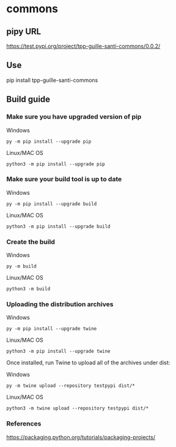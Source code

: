 # commons

## pipy URL

https://test.pypi.org/project/tpp-guille-santi-commons/0.0.2/

## Use

pip install tpp-guille-santi-commons

## Build guide

### Make sure you have upgraded version of pip

Windows

```
py -m pip install --upgrade pip
```

Linux/MAC OS

```
python3 -m pip install --upgrade pip
```

### Make sure your build tool is up to date

Windows

```
py -m pip install --upgrade build
```

Linux/MAC OS

```
python3 -m pip install --upgrade build
```

### Create the build

Windows

```
py -m build
```

Linux/MAC OS

```
python3 -m build
```

### Uploading the distribution archives

Windows

```
py -m pip install --upgrade twine
```

Linux/MAC OS

```
python3 -m pip install --upgrade twine
```

Once installed, run Twine to upload all of the archives under dist:

Windows

```
py -m twine upload --repository testpypi dist/*
```

Linux/MAC OS

```
python3 -m twine upload --repository testpypi dist/*
```

### References

https://packaging.python.org/tutorials/packaging-projects/
